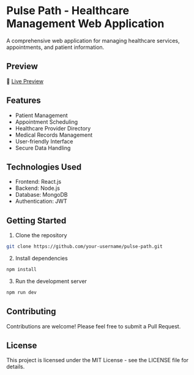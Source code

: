 # Pulse Path - Healthcare Management Web Application

A comprehensive web application for managing healthcare services, appointments, and patient information.

## Preview

🔗 [Live Preview](https://your-deployment-url-here)

## Features

- Patient Management
- Appointment Scheduling
- Healthcare Provider Directory
- Medical Records Management
- User-friendly Interface
- Secure Data Handling

## Technologies Used

- Frontend: React.js
- Backend: Node.js
- Database: MongoDB
- Authentication: JWT

## Getting Started

1. Clone the repository
```bash
git clone https://github.com/your-username/pulse-path.git
```

2. Install dependencies
```bash
npm install
```

3. Run the development server
```bash
npm run dev
```

## Contributing

Contributions are welcome! Please feel free to submit a Pull Request.

## License

This project is licensed under the MIT License - see the LICENSE file for details. 